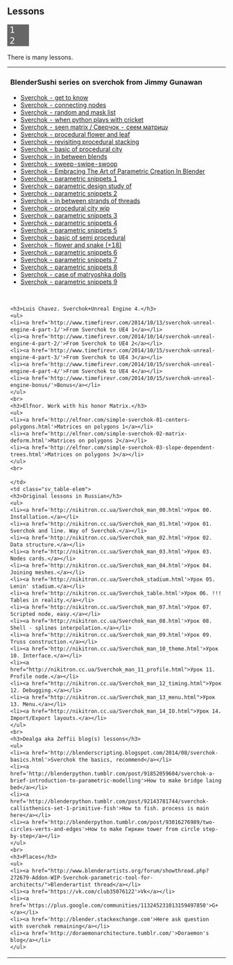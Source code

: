 ## Lessons

<img src='images/lessons.png' />
<p>
There is many lessons.
</p>
<table class="sv_table">
  <tr>
    <td class="sv_table-elem">
	<h3>BlenderSushi series on sverchok from Jimmy Gunawan</h3>
	<p><ul>
	<li><a href='http://blendersushi.blogspot.ru/2014/01/sverchok-get-to-know.html'>Sverchok - get to know</a></li>
	<li><a href='http://blendersushi.blogspot.ru/2014/01/sverchok-connecting-dots.html'>Sverchok - connecting nodes</a></li>
	<li><a href='http://blendersushi.blogspot.ru/2014/01/sverchok-random-and-mask-list.html'>Sverchok - random and mask list</a></li>
	<li><a href='http://blendersushi.blogspot.ru/2014/01/sverchok-when-python-plays-with-cricket.html'>Sverchok - when python plays with cricket</a></li>
	<li><a href='http://blendersushi.blogspot.ru/2014/01/sverchok-seeing-matrix.html'>Sverchok - seen matrix / Сверчок - сеем матрицу</a></li>
	<li><a href='http://blendersushi.blogspot.ru/2014/01/sverchok-procedural-flower-and-leaf.html'>Sverchok - procedural flower and leaf</a></li>
	<li><a href='http://blendersushi.blogspot.ru/2014/01/sverchok-revisiting-procedural-stacking.html'>Sverchok - revisiting procedural stacking</a></li>
	<li><a href='http://blendersushi.blogspot.ru/2014/01/sverchok-basic-of-procedural-city.html'>Sverchok - basic of procedural city</a></li>
	<li><a href='http://blendersushi.blogspot.com.au/2014/01/sverchok-in-between-blends.html'>Sverchok - in between blends</a></li>
	<li><a href='http://blendersushi.blogspot.ru/2014/01/sverchok-sweep-swipe-swoop.html'>Sverchok - sweep-swipe-swoop</a></li>
	<li><a href='http://blendersushi.blogspot.ru/2014/04/sverchok-embracing-art-of-parametric.html'>Sverchok - Embracing The Art of Parametric Creation In Blender</a></li>
	<li><a href='http://blendersushi.blogspot.com/2014/04/sverchok-parametric-snippets-1.html'>Sverchok - parametric snippets 1</a></li>
	<li><a href='http://blendersushi.blogspot.com/2014/04/sverchok-parametric-design-study-of.html'>Sverchok - parametric design study of</a></li>
	<li><a href='http://blendersushi.blogspot.com/2014/05/sverchok-parametric-snippets-2.html'>Sverchok - parametric snippets 2</a></li>
	<li><a href='http://blendersushi.blogspot.com/2014/05/sverchok-in-between-strands-of-threads.html'>Sverchok - in between strands of threads</a></li>
	<li><a href='http://blendersushi.blogspot.com/2014/05/sverchok-procedural-city-wip-1.html'>Sverchok - procedural city wip</a></li>
	<li><a href='http://blendersushi.blogspot.com/2014/05/sverchok-parametric-snippet-3.html'>Sverchok - parametric snippets 3</a></li>
	<li><a href='http://blendersushi.blogspot.com/2014/06/sverchok-parametric-snippets-4.html'>Sverchok - parametric snippets 4</a></li>
	<li><a href='http://blendersushi.blogspot.com/2014/06/sverchok-parametric-snippet-5.html'>Sverchok - parametric snippets 5</a></li>
	<li><a href='http://blendersushi.blogspot.com/2014/06/sverchok-basic-of-semi-procedural.html'>Sverchok - basic of semi procedural</a></li>
	<li><a href='http://blendersushi.blogspot.com/2014/06/sverchok-flower-and-snake_474.html'>Sverchok - flower and snake (+18)</a></li>
	<li><a href='http://blendersushi.blogspot.com/2014/06/sverchok-parametric-snippet-6.html'>Sverchok - parametric snippets 6</a></li>
	<li><a href='http://blendersushi.blogspot.com/2014/06/sverchok-parametric-snippet-7.html'>Sverchok - parametric snippets 7</a></li>
	<li><a href='http://blendersushi.blogspot.com/2014/07/sverchok-parametric-snippet-8.html'>Sverchok - parametric snippets 8</a></li>
	<li><a href='http://blendersushi.blogspot.com/2014/07/sverchok-case-of-matryoshka-dolls.html'>Sverchok - case of matryoshka dolls</a></li>
	<li><a href='http://blendersushi.blogspot.com/2014/07/sverchok-parametric-snippet-9.html'>Sverchok - parametric snippets 9</a></li>
	</ul>
	<br>
	
	<h3>Luis Chavez. Sverchok+Unreal Engine 4.</h3>
	<ul>
	<li><a href='http://www.timefirevr.com/2014/10/13/sverchok-unreal-engine-4-part-1/'>From Sverchok to UE4 1</a></li>
	<li><a href='http://www.timefirevr.com/2014/10/14/sverchok-unreal-engine-4-part-2/'>From Sverchok to UE4 2</a></li>
	<li><a href='http://www.timefirevr.com/2014/10/15/sverchok-unreal-engine-4-part-3/'>From Sverchok to UE4 3</a></li>
	<li><a href='http://www.timefirevr.com/2014/10/15/sverchok-unreal-engine-4-part-4/'>From Sverchok to UE4 4</a></li>
	<li><a href='http://www.timefirevr.com/2014/10/15/sverchok-unreal-engine-bonus/'>Bonus</a></li>
	</ul>
	<br>
	<h3>Elfnor. Work with his honor Matrix.</h3>
	<ul>
	<li><a href='http://elfnor.com/simple-sverchok-01-centers-polygons.html'>Matrices on polygons 1</a></li>
	<li><a href='http://elfnor.com/simple-sverchok-02-matrix-deform.html'>Matrices on polygons 2</a></li>
	<li><a href='http://elfnor.com/simple-sverchok-03-slope-dependent-trees.html'>Matrices on polygons 3</a></li>
	</ul>
	<br>
	
    </td>
    <td class="sv_table-elem">
	<h3>Original lessons in Russian</h3>
	<ul>
	<li><a href='http://nikitron.cc.ua/Sverchok_man_00.html'>Урок 00. Installation.</a></li>
	<li><a href='http://nikitron.cc.ua/Sverchok_man_01.html'>Урок 01. Sverchok and line. Way of Sverchok.</a></li>
	<li><a href='http://nikitron.cc.ua/Sverchok_man_02.html'>Урок 02. Data structure.</a></li>
	<li><a href='http://nikitron.cc.ua/Sverchok_man_03.html'>Урок 03. Nodes cards.</a></li>
	<li><a href='http://nikitron.cc.ua/Sverchok_man_04.html'>Урок 04. Joining meshes.</a></li>
	<li><a href='http://nikitron.cc.ua/Sverchok_stadium.html'>Урок 05. Lenin' stadium.</a></li>
	<li><a href='http://nikitron.cc.ua/Sverchok_table.html'>Урок 06. !!! Tables in reality.</a></li>
	<li><a href='http://nikitron.cc.ua/Sverchok_man_07.html'>Урок 07. Scripted node, easy.</a></li>
	<li><a href='http://nikitron.cc.ua/Sverchok_man_08.html'>Урок 08. Shell - splines interpolation.</a></li>
	<li><a href='http://nikitron.cc.ua/Sverchok_man_09.html'>Урок 09. Truss construction.</a></li>
	<li><a href='http://nikitron.cc.ua/Sverchok_man_10_theme.html'>Урок 10. Interface.</a></li>
	<li><a href="http://nikitron.cc.ua/Sverchok_man_11_profile.html">Урок 11. Profile node.</a></li>
	<li><a href="http://nikitron.cc.ua/Sverchok_man_12_timing.html">Урок 12. Debugging.</a></li>
	<li><a href="http://nikitron.cc.ua/Sverchok_man_13_menu.html">Урок 13. Menu.</a></li>
	<li><a href="http://nikitron.cc.ua/Sverchok_man_14_IO.html">Урок 14. Import/Export layouts.</a></li>
	</ul>
	<br>
	<h3>Dealga aka Zeffii blog(s) lessons</h3>
	<ul>
	<li><a href='http://blenderscripting.blogspot.com/2014/08/sverchok-basics.html'>Sverchok the basics, recommend</a></li>
	<li><a href='http://blenderpython.tumblr.com/post/91852059604/sverchok-a-brief-introduction-to-parametric-modelling'>How to make bridge laing bed</a></li>
	<li><a href='http://blenderpython.tumblr.com/post/92143781744/sverchok-callisthenics-set-1-primitive-fish'>How to fish. process is main here</a></li>
	<li><a href='http://blenderpython.tumblr.com/post/93016276989/two-circles-verts-and-edges'>How to make Гиркин tower from circle step-by-step</a></li>
	</ul>
	<br>
	<h3>Places</h3>
	<ul>
	<li><a href="http://www.blenderartists.org/forum/showthread.php?272679-Addon-WIP-Sverchok-parametric-tool-for-architects/">Blenderartist thread</a></li>
	<li><a href='https://vk.com/club35076122'>Vk</a></li>
	<li><a href='https://plus.google.com/communities/113245231013159497850'>G+</a></li>
	<li><a href='http://blender.stackexchange.com'>Here ask question with sverchok remaining</a></li>
	<li><a href='http://doraemonarchitecture.tumblr.com/'>Doraemon's blog</a></li>
	</ul>

   </td>
   </tr>
   </table>